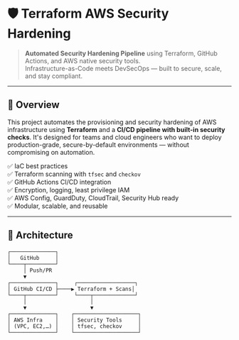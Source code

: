 # 🛡️ Terraform AWS Security Hardening

> **Automated Security Hardening Pipeline** using Terraform, GitHub Actions, and AWS native security tools.  
> Infrastructure-as-Code meets DevSecOps — built to secure, scale, and stay compliant.

---

## 🚀 Overview

This project automates the provisioning and security hardening of AWS infrastructure using **Terraform** and a **CI/CD pipeline with built-in security checks**. It's designed for teams and cloud engineers who want to deploy production-grade, secure-by-default environments — without compromising on automation.

✅ IaC best practices  
✅ Terraform scanning with `tfsec` and `checkov`  
✅ GitHub Actions CI/CD integration  
✅ Encryption, logging, least privilege IAM  
✅ AWS Config, GuardDuty, CloudTrail, Security Hub ready  
✅ Modular, scalable, and reusable

---

## 📐 Architecture

```plaintext
┌──────────────┐
│   GitHub     │
└────┬─────────┘
     │ Push/PR
     ▼
┌──────────────┐     ┌──────────────────┐
│ GitHub CI/CD ├────▶ Terraform + Scans│
└────┬─────────┘     └────┬─────────────┘
     │                    │
     ▼                    ▼
┌──────────────┐    ┌────────────────────┐
│ AWS Infra    │    │ Security Tools     │
│ (VPC, EC2,…) │    │ tfsec, checkov     │
└──────────────┘    └────────────────────┘